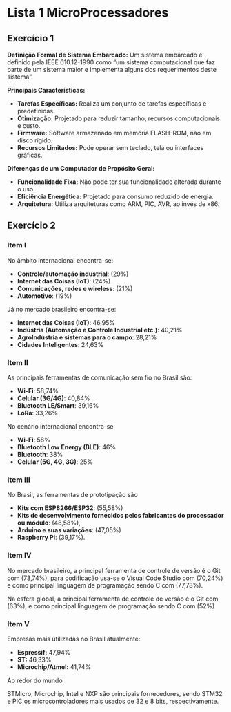 # Lista 1 MicroProcessadores

## Exercício 1

**Definição Formal de Sistema Embarcado:**
Um sistema embarcado é definido pela IEEE 610.12-1990 como “um sistema computacional que faz parte de um sistema maior e implementa alguns dos requerimentos deste sistema”.

**Principais Características:**
- **Tarefas Específicas:** Realiza um conjunto de tarefas específicas e predefinidas.
- **Otimização:** Projetado para reduzir tamanho, recursos computacionais e custo.
- **Firmware:** Software armazenado em memória FLASH-ROM, não em disco rígido.
- **Recursos Limitados:** Pode operar sem teclado, tela ou interfaces gráficas.

**Diferenças de um Computador de Propósito Geral:**
- **Funcionalidade Fixa:** Não pode ter sua funcionalidade alterada durante o uso.
- **Eficiência Energética:** Projetado para consumo reduzido de energia.
- **Arquitetura:** Utiliza arquiteturas como ARM, PIC, AVR, ao invés de x86.

## Exercício 2

### Item I

No âmbito internacional encontra-se:
- **Controle/automação industrial**: (29%)
- **Internet das Coisas (IoT)**: (24%)
- **Comunicações, redes e wireless**: (21%)
- **Automotivo**: (19%)

Já no mercado brasileiro encontra-se:

- **Internet das Coisas (IoT)**: 46,95%
- **Indústria (Automação e Controle Industrial etc.)**: 40,21%
- **AgroIndústria e sistemas para o campo**: 28,21%
- **Cidades Inteligentes**: 24,63%
### Item II

As principais ferramentas de comunicação sem fio no Brasil são:

- **Wi-Fi**: 58,74%
- **Celular (3G/4G)**: 40,84%
- **Bluetooth LE/Smart**: 39,16%
- **LoRa**: 33,26%

No cenário internacional encontra-se

- **Wi-Fi**: 58%             
- **Bluetooth Low Energy (BLE)**: 46%
- **Bluetooth**: 38% 
- **Celular (5G, 4G, 3G)**: 25%

### Item III

No Brasil, as ferramentas de prototipação são
- **Kits com ESP8266/ESP32**: (55,58%)
- **Kits de desenvolvimento fornecidos pelos fabricantes do processador ou módulo**: (48,58%), 
- **Arduino e suas variações**: (47,05%)
- **Raspberry Pi**: (39,17%).

### Item IV

No mercado brasileiro, a principal ferramenta de controle de versão é o Git com (73,74%), para codificação usa-se o Visual Code Studio com (70,24%) e como principal linguagem de programação sendo C com (77,78%).

Na esfera global, a principal ferramenta de controle de versão é o Git com (63%), e como principal linguagem de programação sendo C com (52%)

### Item V

Empresas mais utilizadas no Brasil atualmente:
* **Espressif:** 47,94%
* **ST:** 46,33%
* **Microchip/Atmel:** 41,74%

Ao redor do mundo

STMicro, Microchip, Intel e NXP são principais
fornecedores, sendo STM32 e PIC os microcontroladores
mais usados de 32 e 8 bits, respectivamente.




